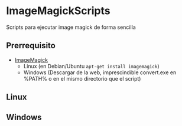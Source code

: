 # ImageMagickScripts
Scripts para ejecutar image magick de forma sencilla

## Prerrequisito
* [ImageMagick](http://www.imagemagick.org/script/index.php)
  * Linux (en Debian/Ubuntu ```apt-get install imagemagick```)
  * Windows (Descargar de la web, imprescindible convert.exe en %PATH% o en el mismo directorio que el script)

## Linux


## Windows
